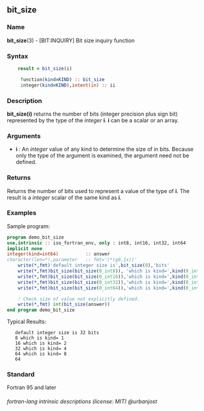 ## bit_size

### **Name**

**bit_size**(3) - \[BIT:INQUIRY\] Bit size inquiry function

### **Syntax**

```fortran
    result = bit_size(i)

     function(kind=KIND) :: bit_size
     integer(kind=KIND),intent(in) :: ii
```

### **Description**

**bit_size(i)** returns the number of bits (integer precision plus sign
bit) represented by the type of the _integer_ **i**. **i** can be a
scalar or an array.

### **Arguments**

- **i**
  : An _integer_ value of any kind to determine the size of in bits.
  Because only the type of the argument is examined, the argument need
  not be defined.

### **Returns**

Returns the number of bits used to represent a value of the type
of __i__.  The result is a _integer_ scalar of the same kind as __i__.

### **Examples**

Sample program:

```fortran
program demo_bit_size
use,intrinsic :: iso_fortran_env, only : int8, int16, int32, int64
implicit none
integer(kind=int64)          :: answer
character(len=*),parameter   :: fmt='(*(g0,1x))'
    write(*,fmt)'default integer size is',bit_size(0),'bits'
    write(*,fmt)bit_size(bit_size(0_int8)), 'which is kind=',kind(0_int8)
    write(*,fmt)bit_size(bit_size(0_int16)),'which is kind=',kind(0_int16)
    write(*,fmt)bit_size(bit_size(0_int32)),'which is kind=',kind(0_int32)
    write(*,fmt)bit_size(bit_size(0_int64)),'which is kind=',kind(0_int64)

    ! Check size of value not explicitly defined.
    write(*,fmt) int(bit_size(answer))
end program demo_bit_size
```

Typical Results:

```text
   default integer size is 32 bits
   8 which is kind= 1
   16 which is kind= 2
   32 which is kind= 4
   64 which is kind= 8
   64
```

### **Standard**

Fortran 95 and later

###### fortran-lang intrinsic descriptions (license: MIT) @urbanjost
